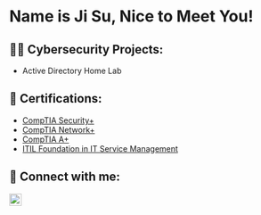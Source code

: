 <h1>Name is Ji Su, Nice to Meet You!

<h2>👨‍💻 Cybersecurity Projects:</h2>

- Active Directory Home Lab


<h2>📄 Certifications:</h2>

- [CompTIA Security+](https://www.credly.com/badges/e5cd2b57-cb0c-438e-ba6c-9cd0d86c1414/linked_in_profile)
- [CompTIA Network+](https://www.credly.com/badges/0fe2f708-bffb-409b-aeaa-149afde87d40/linked_in_profile)
- [CompTIA A+](https://www.credly.com/badges/247548b8-efa1-407e-916c-3f8287c86149/linked_in_profile)
- [ITIL Foundation in IT Service Management](https://drive.google.com/file/d/1MJV7agpCmq-cuutk9jTy6Hn4FLcW4EnZ/view?usp=drive_link)

<h2> 🤳 Connect with me:</h2>


[<img align="left" alt="JiSuLee | LinkedIn" width="22px" src="https://cdn.jsdelivr.net/npm/simple-icons@v3/icons/linkedin.svg" />][linkedin]



[linkedin]: https://www.linkedin.com/in/ji-su-lee-00ba71167/

